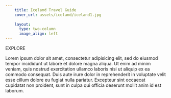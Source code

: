```yaml
---
    title: Iceland Travel Guide  
    cover_url: assets/iceland/iceland1.jpg
    
    layout:
      type: two-column 
      image_align: left
---
```


EXPLORE   

Lorem ipsum dolor sit amet, consectetur adipisicing elit, sed do eiusmod tempor incididunt ut labore et dolore magna aliqua. Ut enim ad minim veniam, quis nostrud exercitation ullamco laboris nisi ut aliquip ex ea commodo consequat. Duis aute irure dolor in reprehenderit in voluptate velit esse cillum dolore eu fugiat nulla pariatur. Excepteur sint occaecat cupidatat non proident, sunt in culpa qui officia deserunt mollit anim id est laborum.

<img src="../assets/iceland/iceland2.jpg" alt="">





